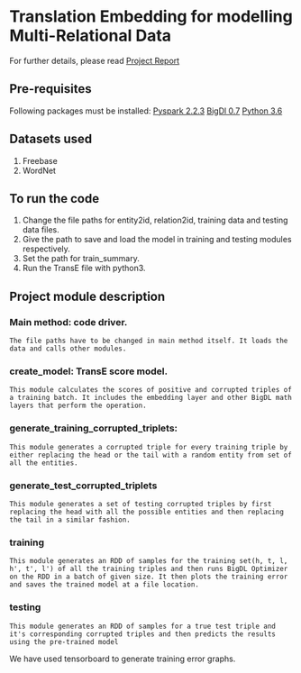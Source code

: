 # Translation Embedding for modelling Multi-Relational Data
For further details, please read [Project Report](https://github.com/saba6099/Distributed-Big-Data-Lab-Project/blob/master/Translation_Embedding_for_modelling_multi_relational_data.pdf)
 
## Pre-requisites
Following packages must be installed:
[Pyspark 2.2.3](https://pypi.org/project/pyspark/)
[BigDl 0.7](https://pypi.org/project/BigDL/)
[Python 3.6](https://www.python.org/downloads/)

## Datasets used
1. Freebase
2. WordNet

## To run the code
   1. Change the file paths for entity2id, relation2id, training data and testing data files. 
   2. Give the path to save and load the model in training and testing modules respectively.
   3. Set the path for train_summary.
   4. Run the TransE file with python3.

## Project module description


### Main method: code driver.
	The file paths have to be changed in main method itself. It loads the data and calls other modules.

### create_model: TransE score model.
	This module calculates the scores of positive and corrupted triples of a training batch. It includes the embedding layer and other BigDL math layers that perform the operation.

### generate_training_corrupted_triplets: 
	This module generates a corrupted triple for every training triple by either replacing the head or the tail with a random entity from set of all the entities.

 ### generate_test_corrupted_triplets
	This module generates a set of testing corrupted triples by first replacing the head with all the possible entities and then replacing the tail in a similar fashion.

### training
	This module generates an RDD of samples for the training set(h, t, l, h', t', l') of all the training triples and then runs BigDL Optimizer on the RDD in a batch of given size. It then plots the training error and saves the trained model at a file location.

### testing
	This module generates an RDD of samples for a true test triple and it's corresponding corrupted triples and then predicts the results using the pre-trained model 

 We have used tensorboard to generate training error graphs.
